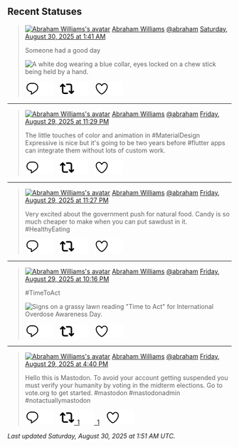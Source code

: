 ## Recent Statuses

> <a href="https://indieweb.social/@abraham"><img alt="Abraham Williams's avatar" src="https://cdn.masto.host/indiewebsocial/accounts/avatars/109/292/540/382/343/163/original/d00f2e03ce9c85b1.jpg" height="24" width="24" ></a> [Abraham Williams](https://indieweb.social/@abraham) [@abraham](https://indieweb.social/@abraham) [Saturday, August 30, 2025 at 1:41 AM](https://indieweb.social/@abraham/115115169214247852)
>
> Someone had a good day
>
> ![A white dog wearing a blue collar, eyes locked on a chew stick being held by a hand.](https://cdn.masto.host/indiewebsocial/media_attachments/files/115/115/168/267/192/865/original/aa7adf3be258bbbb.jpg)
>
> [![Reply](./images/reply_light.svg#gh-light-mode-only "Reply")](https://indieweb.social/@abraham/115115169214247852#gh-light-mode-only)[![Reply](./images/reply.svg#gh-dark-mode-only "Reply")](https://indieweb.social/@abraham/115115169214247852#gh-dark-mode-only)&emsp;[![Boost](./images/retweet_light.svg#gh-light-mode-only "Boost")](https://indieweb.social/@abraham/115115169214247852#gh-light-mode-only)[![Boost](./images/retweet.svg#gh-dark-mode-only "Boost")](https://indieweb.social/@abraham/115115169214247852#gh-dark-mode-only)&emsp;[![Favorite](./images/like_light.svg#gh-light-mode-only "Favorite")](https://indieweb.social/@abraham/115115169214247852#gh-light-mode-only)[![Favorite](./images/like.svg#gh-dark-mode-only "Favorite")](https://indieweb.social/@abraham/115115169214247852#gh-dark-mode-only)


---

> <a href="https://indieweb.social/@abraham"><img alt="Abraham Williams's avatar" src="https://cdn.masto.host/indiewebsocial/accounts/avatars/109/292/540/382/343/163/original/d00f2e03ce9c85b1.jpg" height="24" width="24" ></a> [Abraham Williams](https://indieweb.social/@abraham) [@abraham](https://indieweb.social/@abraham) [Friday, August 29, 2025 at 11:29 PM](https://indieweb.social/@abraham/115114651748183851)
>
> The little touches of color and animation in #MaterialDesign Expressive is nice but it&#39;s going to be two years before #flutter apps can integrate them without lots of custom work.
>
> [![Reply](./images/reply_light.svg#gh-light-mode-only "Reply")](https://indieweb.social/@abraham/115114651748183851#gh-light-mode-only)[![Reply](./images/reply.svg#gh-dark-mode-only "Reply")](https://indieweb.social/@abraham/115114651748183851#gh-dark-mode-only)&emsp;[![Boost](./images/retweet_light.svg#gh-light-mode-only "Boost")](https://indieweb.social/@abraham/115114651748183851#gh-light-mode-only)[![Boost](./images/retweet.svg#gh-dark-mode-only "Boost")](https://indieweb.social/@abraham/115114651748183851#gh-dark-mode-only)&emsp;[![Favorite](./images/like_light.svg#gh-light-mode-only "Favorite")](https://indieweb.social/@abraham/115114651748183851#gh-light-mode-only)[![Favorite](./images/like.svg#gh-dark-mode-only "Favorite")](https://indieweb.social/@abraham/115114651748183851#gh-dark-mode-only)


---

> <a href="https://indieweb.social/@abraham"><img alt="Abraham Williams's avatar" src="https://cdn.masto.host/indiewebsocial/accounts/avatars/109/292/540/382/343/163/original/d00f2e03ce9c85b1.jpg" height="24" width="24" ></a> [Abraham Williams](https://indieweb.social/@abraham) [@abraham](https://indieweb.social/@abraham) [Friday, August 29, 2025 at 11:27 PM](https://indieweb.social/@abraham/115114642786538159)
>
> Very excited about the government push for natural food. Candy is so much cheaper to make when you can put sawdust in it. #HealthyEating
>
> [![Reply](./images/reply_light.svg#gh-light-mode-only "Reply")](https://indieweb.social/@abraham/115114642786538159#gh-light-mode-only)[![Reply](./images/reply.svg#gh-dark-mode-only "Reply")](https://indieweb.social/@abraham/115114642786538159#gh-dark-mode-only)&emsp;[![Boost](./images/retweet_light.svg#gh-light-mode-only "Boost")](https://indieweb.social/@abraham/115114642786538159#gh-light-mode-only)[![Boost](./images/retweet.svg#gh-dark-mode-only "Boost")](https://indieweb.social/@abraham/115114642786538159#gh-dark-mode-only)&emsp;[![Favorite](./images/like_light.svg#gh-light-mode-only "Favorite")](https://indieweb.social/@abraham/115114642786538159#gh-light-mode-only)[![Favorite](./images/like.svg#gh-dark-mode-only "Favorite")](https://indieweb.social/@abraham/115114642786538159#gh-dark-mode-only)


---

> <a href="https://indieweb.social/@abraham"><img alt="Abraham Williams's avatar" src="https://cdn.masto.host/indiewebsocial/accounts/avatars/109/292/540/382/343/163/original/d00f2e03ce9c85b1.jpg" height="24" width="24" ></a> [Abraham Williams](https://indieweb.social/@abraham) [@abraham](https://indieweb.social/@abraham) [Friday, August 29, 2025 at 10:16 PM](https://indieweb.social/@abraham/115114364052651669)
>
> #TimeToAct
>
> ![Signs on a grassy lawn reading "Time to Act" for International Overdose Awareness Day.](https://cdn.masto.host/indiewebsocial/media_attachments/files/115/114/363/259/975/697/original/fd0abe69bff95133.jpg)
>
> [![Reply](./images/reply_light.svg#gh-light-mode-only "Reply")](https://indieweb.social/@abraham/115114364052651669#gh-light-mode-only)[![Reply](./images/reply.svg#gh-dark-mode-only "Reply")](https://indieweb.social/@abraham/115114364052651669#gh-dark-mode-only)&emsp;[![Boost](./images/retweet_light.svg#gh-light-mode-only "Boost")](https://indieweb.social/@abraham/115114364052651669#gh-light-mode-only)[![Boost](./images/retweet.svg#gh-dark-mode-only "Boost")](https://indieweb.social/@abraham/115114364052651669#gh-dark-mode-only)&emsp;[![Favorite](./images/like_light.svg#gh-light-mode-only "Favorite")](https://indieweb.social/@abraham/115114364052651669#gh-light-mode-only)[![Favorite](./images/like.svg#gh-dark-mode-only "Favorite")](https://indieweb.social/@abraham/115114364052651669#gh-dark-mode-only)


---

> <a href="https://indieweb.social/@abraham"><img alt="Abraham Williams's avatar" src="https://cdn.masto.host/indiewebsocial/accounts/avatars/109/292/540/382/343/163/original/d00f2e03ce9c85b1.jpg" height="24" width="24" ></a> [Abraham Williams](https://indieweb.social/@abraham) [@abraham](https://indieweb.social/@abraham) [Friday, August 29, 2025 at 4:40 PM](https://indieweb.social/@abraham/115113040785629427)
>
> Hello this is Mastodon. To avoid your account getting suspended you must verify your humanity by voting in the midterm elections. Go to vote.org to get started. #mastodon #mastodonadmin #notactuallymastodon
>
> [![Reply](./images/reply_light.svg#gh-light-mode-only "Reply")](https://indieweb.social/@abraham/115113040785629427#gh-light-mode-only)[![Reply](./images/reply.svg#gh-dark-mode-only "Reply")](https://indieweb.social/@abraham/115113040785629427#gh-dark-mode-only)&emsp;[![Boost](./images/retweet_light.svg#gh-light-mode-only "Boost")&ensp;1](https://indieweb.social/@abraham/115113040785629427#gh-light-mode-only)[![Boost](./images/retweet.svg#gh-dark-mode-only "Boost")&ensp;1](https://indieweb.social/@abraham/115113040785629427#gh-dark-mode-only)&emsp;[![Favorite](./images/like_light.svg#gh-light-mode-only "Favorite")](https://indieweb.social/@abraham/115113040785629427#gh-light-mode-only)[![Favorite](./images/like.svg#gh-dark-mode-only "Favorite")](https://indieweb.social/@abraham/115113040785629427#gh-dark-mode-only)


_Last updated Saturday, August 30, 2025 at 1:51 AM UTC._
